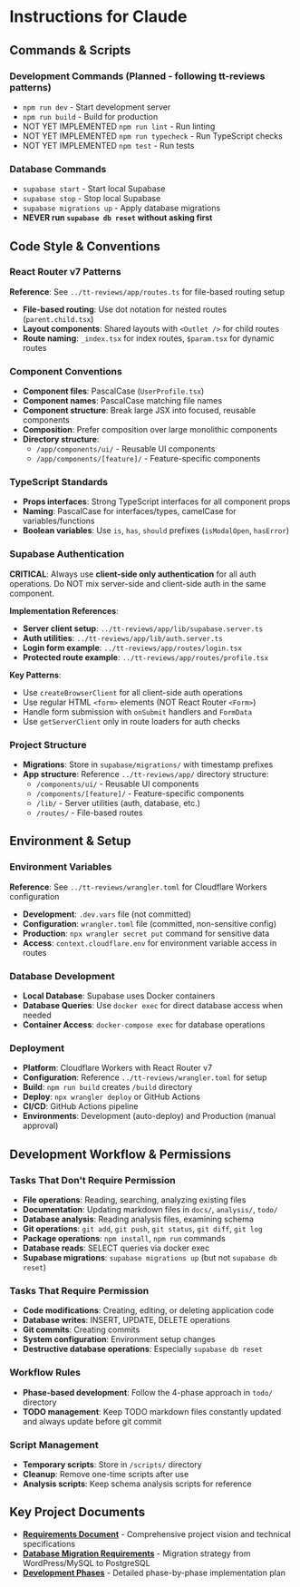 # Instructions for Claude

## Commands & Scripts

### Development Commands (Planned - following tt-reviews patterns)
- `npm run dev` - Start development server
- `npm run build` - Build for production
- NOT YET IMPLEMENTED `npm run lint` - Run linting
- NOT YET IMPLEMENTED `npm run typecheck` - Run TypeScript checks
- NOT YET IMPLEMENTED `npm test` - Run tests

### Database Commands
- `supabase start` - Start local Supabase
- `supabase stop` - Stop local Supabase
- `supabase migrations up` - Apply database migrations
- **NEVER run `supabase db reset` without asking first**

## Code Style & Conventions

### React Router v7 Patterns

**Reference**: See `../tt-reviews/app/routes.ts` for file-based routing setup
- **File-based routing**: Use dot notation for nested routes (`parent.child.tsx`)
- **Layout components**: Shared layouts with `<Outlet />` for child routes
- **Route naming**: `_index.tsx` for index routes, `$param.tsx` for dynamic routes

### Component Conventions
- **Component files**: PascalCase (`UserProfile.tsx`)
- **Component names**: PascalCase matching file names
- **Component structure**: Break large JSX into focused, reusable components
- **Composition**: Prefer composition over large monolithic components
- **Directory structure**:
  - `/app/components/ui/` - Reusable UI components
  - `/app/components/[feature]/` - Feature-specific components

### TypeScript Standards
- **Props interfaces**: Strong TypeScript interfaces for all component props
- **Naming**: PascalCase for interfaces/types, camelCase for variables/functions
- **Boolean variables**: Use `is`, `has`, `should` prefixes (`isModalOpen`, `hasError`)

### Supabase Authentication

**CRITICAL**: Always use **client-side only authentication** for all auth operations. Do NOT mix server-side and client-side auth in the same component.

**Implementation References**:
- **Server client setup**: `../tt-reviews/app/lib/supabase.server.ts`
- **Auth utilities**: `../tt-reviews/app/lib/auth.server.ts`
- **Login form example**: `../tt-reviews/app/routes/login.tsx`
- **Protected route example**: `../tt-reviews/app/routes/profile.tsx`

**Key Patterns**:
- Use `createBrowserClient` for all client-side auth operations
- Use regular HTML `<form>` elements (NOT React Router `<Form>`)
- Handle form submission with `onSubmit` handlers and `FormData`
- Use `getServerClient` only in route loaders for auth checks

### Project Structure
- **Migrations**: Store in `supabase/migrations/` with timestamp prefixes
- **App structure**: Reference `../tt-reviews/app/` directory structure:
  - `/components/ui/` - Reusable UI components
  - `/components/[feature]/` - Feature-specific components  
  - `/lib/` - Server utilities (auth, database, etc.)
  - `/routes/` - File-based routes

## Environment & Setup

### Environment Variables

**Reference**: See `../tt-reviews/wrangler.toml` for Cloudflare Workers configuration
- **Development**: `.dev.vars` file (not committed)
- **Configuration**: `wrangler.toml` file (committed, non-sensitive config)
- **Production**: `npx wrangler secret put` command for sensitive data
- **Access**: `context.cloudflare.env` for environment variable access in routes

### Database Development
- **Local Database**: Supabase uses Docker containers
- **Database Queries**: Use `docker exec` for direct database access when needed
- **Container Access**: `docker-compose exec` for database operations

### Deployment
- **Platform**: Cloudflare Workers with React Router v7
- **Configuration**: Reference `../tt-reviews/wrangler.toml` for setup
- **Build**: `npm run build` creates `/build` directory
- **Deploy**: `npx wrangler deploy` or GitHub Actions
- **CI/CD**: GitHub Actions pipeline
- **Environments**: Development (auto-deploy) and Production (manual approval)

## Development Workflow & Permissions

### Tasks That Don't Require Permission
- **File operations**: Reading, searching, analyzing existing files
- **Documentation**: Updating markdown files in `docs/`, `analysis/`, `todo/`
- **Database analysis**: Reading analysis files, examining schema
- **Git operations**: `git add`, `git push`, `git status`, `git diff`, `git log`
- **Package operations**: `npm install`, `npm run` commands
- **Database reads**: SELECT queries via docker exec
- **Supabase migrations**: `supabase migrations up` (but not `supabase db reset`)

### Tasks That Require Permission
- **Code modifications**: Creating, editing, or deleting application code
- **Database writes**: INSERT, UPDATE, DELETE operations
- **Git commits**: Creating commits
- **System configuration**: Environment setup changes
- **Destructive database operations**: Especially `supabase db reset`

### Workflow Rules
- **Phase-based development**: Follow the 4-phase approach in `todo/` directory
- **TODO management**: Keep TODO markdown files constantly updated and always update before git commit

### Script Management
- **Temporary scripts**: Store in `/scripts/` directory
- **Cleanup**: Remove one-time scripts after use
- **Analysis scripts**: Keep schema analysis scripts for reference

## Key Project Documents

- **[Requirements Document](docs/REQUIREMENTS.md)** - Comprehensive project vision and technical specifications
- **[Database Migration Requirements](docs/DATABASE_MIGRATION_REQUIREMENTS.md)** - Migration strategy from WordPress/MySQL to PostgreSQL
- **[Development Phases](todo/)** - Detailed phase-by-phase implementation plan

